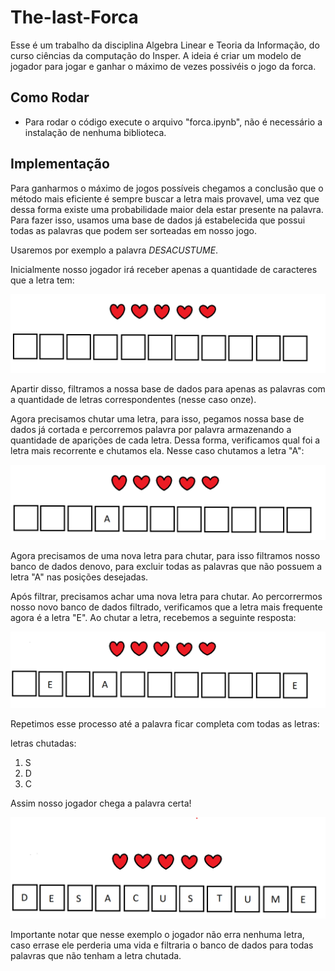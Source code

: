 # The-last-Forca

Esse é um trabalho da disciplina Algebra Linear e Teoria da Informação, do curso ciências da computação do Insper. A ideia é criar um modelo de jogador para jogar e ganhar o máximo de vezes possivéis o jogo da forca.

## Como Rodar

- Para rodar o código execute o arquivo "forca.ipynb", não é necessário a instalação de nenhuma biblioteca.

## Implementação

Para ganharmos o máximo de jogos possíveis chegamos a conclusão que o método mais eficiente é sempre buscar a letra mais provavel, uma vez que dessa forma existe uma probabilidade maior dela estar presente na palavra. Para fazer isso, usamos uma base de dados já estabelecida que possui todas as palavras que podem ser sorteadas em nosso jogo.

Usaremos por exemplo a palavra $DESACUSTUME$.

Inicialmente nosso jogador irá receber apenas a quantidade de caracteres que a letra tem:

![forca1](forca1.png)

Apartir disso, filtramos a nossa base de dados para apenas as palavras com a quantidade de letras correspondentes (nesse caso onze).

Agora precisamos chutar uma letra, para isso, pegamos nossa base de dados já cortada e percorremos palavra por palavra armazenando a quantidade de aparições de cada letra. Dessa forma, verificamos qual foi a letra mais recorrente e chutamos ela. Nesse caso chutamos a letra "A":

![forca2](forca2.png)

Agora precisamos de uma nova letra para chutar, para isso filtramos nosso banco de dados denovo, para excluir todas as palavras que não possuem a letra "A" nas posições desejadas. 

Após filtrar, precisamos achar uma nova letra para chutar. Ao percorrermos nosso novo banco de dados filtrado, verificamos que a letra mais frequente agora é a letra "E". Ao chutar a letra, recebemos a seguinte resposta:

![forca3](forca3.png)


Repetimos esse processo até a palavra ficar completa com todas as letras:

letras chutadas:
1. S
2. D
3. C

Assim nosso jogador chega a palavra certa!

![forca3](forca4.png)

 Importante notar que nesse exemplo o jogador não erra nenhuma letra, caso errase ele perderia uma vida e filtraria o banco de dados para todas palavras que não tenham a letra chutada.





